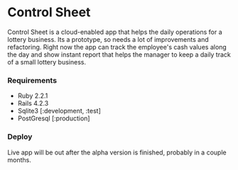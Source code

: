 # Control Sheet
Control Sheet is a cloud-enabled app that helps the daily operations for a lottery business. Its a prototype, so needs a lot of improvements and refactoring. Right now the app can track the employee's cash values along the day and show instant report that helps the manager to keep a daily track of a small lottery business.

### Requirements
* Ruby 2.2.1
* Rails 4.2.3
* Sqlite3 [:development, :test]
* PostGresql [:production]

### Deploy
Live app will be out after the alpha version is finished, probably in a couple months.